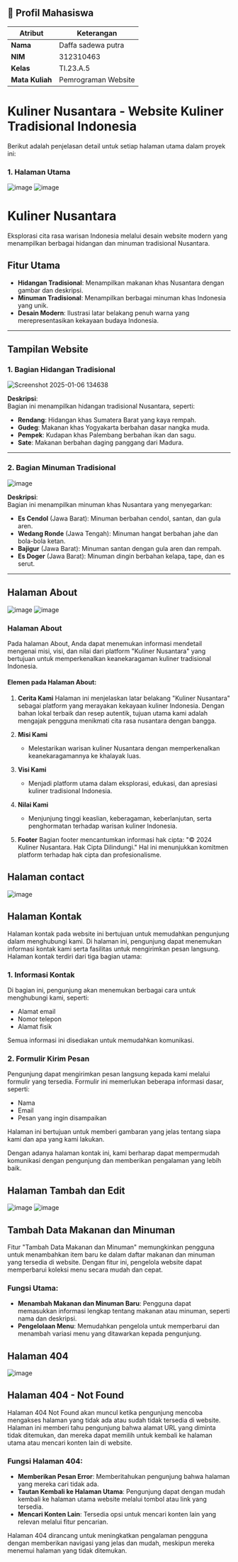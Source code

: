 ## 👤 Profil Mahasiswa

| Atribut         | Keterangan          |
| --------------- | ------------------- |
| **Nama**        | Daffa sadewa putra       |
| **NIM**         | 312310463           |
| **Kelas**       | TI.23.A.5           |
| **Mata Kuliah** | Pemrograman Website |

# Kuliner Nusantara - Website Kuliner Tradisional Indonesia

Berikut adalah penjelasan detail untuk setiap halaman utama dalam proyek ini:

### 1. Halaman Utama
![image](https://github.com/user-attachments/assets/8d8ddf8f-3213-4d48-b1a7-a01114c74571)
![image](https://github.com/user-attachments/assets/ce27b2dc-363b-438c-abc8-6e2d1a3035eb)
# Kuliner Nusantara

Eksplorasi cita rasa warisan Indonesia melalui desain website modern yang menampilkan berbagai hidangan dan minuman tradisional Nusantara.

## Fitur Utama
- **Hidangan Tradisional**: Menampilkan makanan khas Nusantara dengan gambar dan deskripsi.
- **Minuman Tradisional**: Menampilkan berbagai minuman khas Indonesia yang unik.
- **Desain Modern**: Ilustrasi latar belakang penuh warna yang merepresentasikan kekayaan budaya Indonesia.

---

## Tampilan Website

### 1. Bagian Hidangan Tradisional
![Screenshot 2025-01-06 134638](https://github.com/user-attachments/assets/53e58991-13c7-49e2-9d0c-606f7dde5668)


**Deskripsi**:  
Bagian ini menampilkan hidangan tradisional Nusantara, seperti:
- **Rendang**: Hidangan khas Sumatera Barat yang kaya rempah.
- **Gudeg**: Makanan khas Yogyakarta berbahan dasar nangka muda.
- **Pempek**: Kudapan khas Palembang berbahan ikan dan sagu.
- **Sate**: Makanan berbahan daging panggang dari Madura.

---

### 2. Bagian Minuman Tradisional
![image](https://github.com/user-attachments/assets/ce27b2dc-363b-438c-abc8-6e2d1a3035eb)

**Deskripsi**:  
Bagian ini menampilkan minuman khas Nusantara yang menyegarkan:
- **Es Cendol** (Jawa Barat): Minuman berbahan cendol, santan, dan gula aren.
- **Wedang Ronde** (Jawa Tengah): Minuman hangat berbahan jahe dan bola-bola ketan.
- **Bajigur** (Jawa Barat): Minuman santan dengan gula aren dan rempah.
- **Es Doger** (Jawa Barat): Minuman dingin berbahan kelapa, tape, dan es serut.

---

## Halaman About
![image](https://github.com/user-attachments/assets/d39e9c0f-8a79-4503-a737-7a2b2e87a85d)
![image](https://github.com/user-attachments/assets/a504fc13-d8ff-4866-9d30-4bb2a4c25e4a)

### Halaman About

Pada halaman About, Anda dapat menemukan informasi mendetail mengenai misi, visi, dan nilai dari platform "Kuliner Nusantara" yang bertujuan untuk memperkenalkan keanekaragaman kuliner tradisional Indonesia.

#### Elemen pada Halaman About:

1. **Cerita Kami**
   Halaman ini menjelaskan latar belakang "Kuliner Nusantara" sebagai platform yang merayakan kekayaan kuliner Indonesia. Dengan bahan lokal terbaik dan resep autentik, tujuan utama kami adalah mengajak pengguna menikmati cita rasa nusantara dengan bangga.

2. **Misi Kami**
   - Melestarikan warisan kuliner Nusantara dengan memperkenalkan keanekaragamannya ke khalayak luas.

3. **Visi Kami**
   - Menjadi platform utama dalam eksplorasi, edukasi, dan apresiasi kuliner tradisional Indonesia.

4. **Nilai Kami**
   - Menjunjung tinggi keaslian, keberagaman, keberlanjutan, serta penghormatan terhadap warisan kuliner Indonesia.

5. **Footer**
   Bagian footer mencantumkan informasi hak cipta: "© 2024 Kuliner Nusantara. Hak Cipta Dilindungi." Hal ini menunjukkan komitmen platform terhadap hak cipta dan profesionalisme.

## Halaman contact
![image](https://github.com/user-attachments/assets/b4777bba-1c42-4c7a-9b4d-e6583254c34e)
## Halaman Kontak

Halaman kontak pada website ini bertujuan untuk memudahkan pengunjung dalam menghubungi kami. Di halaman ini, pengunjung dapat menemukan informasi kontak kami serta fasilitas untuk mengirimkan pesan langsung. Halaman kontak terdiri dari tiga bagian utama:

### 1. Informasi Kontak
Di bagian ini, pengunjung akan menemukan berbagai cara untuk menghubungi kami, seperti:
- Alamat email
- Nomor telepon
- Alamat fisik

Semua informasi ini disediakan untuk memudahkan komunikasi.

### 2. Formulir Kirim Pesan
Pengunjung dapat mengirimkan pesan langsung kepada kami melalui formulir yang tersedia. Formulir ini memerlukan beberapa informasi dasar, seperti:
- Nama
- Email
- Pesan yang ingin disampaikan

Halaman ini bertujuan untuk memberi gambaran yang jelas tentang siapa kami dan apa yang kami lakukan.

Dengan adanya halaman kontak ini, kami berharap dapat mempermudah komunikasi dengan pengunjung dan memberikan pengalaman yang lebih baik.

## Halaman Tambah dan Edit
![image](https://github.com/user-attachments/assets/3f967650-a7a6-465f-876e-9f2fdff568c8)
![image](https://github.com/user-attachments/assets/ac1b2c09-2a37-4cf7-9069-0625aca5c721)
## Tambah Data Makanan dan Minuman

Fitur "Tambah Data Makanan dan Minuman" memungkinkan pengguna untuk menambahkan item baru ke dalam daftar makanan dan minuman yang tersedia di website. Dengan fitur ini, pengelola website dapat memperbarui koleksi menu secara mudah dan cepat.

### Fungsi Utama:
- **Menambah Makanan dan Minuman Baru**: Pengguna dapat memasukkan informasi lengkap tentang makanan atau minuman, seperti nama dan deskripsi.
- **Pengelolaan Menu**: Memudahkan pengelola untuk memperbarui dan menambah variasi menu yang ditawarkan kepada pengunjung.

## Halaman 404 
![image](https://github.com/user-attachments/assets/368a0c17-94c9-4778-97e4-331502df1ab3)
## Halaman 404 - Not Found

Halaman 404 Not Found akan muncul ketika pengunjung mencoba mengakses halaman yang tidak ada atau sudah tidak tersedia di website. Halaman ini memberi tahu pengunjung bahwa alamat URL yang diminta tidak ditemukan, dan mereka dapat memilih untuk kembali ke halaman utama atau mencari konten lain di website.

### Fungsi Halaman 404:
- **Memberikan Pesan Error**: Memberitahukan pengunjung bahwa halaman yang mereka cari tidak ada.
- **Tautan Kembali ke Halaman Utama**: Pengunjung dapat dengan mudah kembali ke halaman utama website melalui tombol atau link yang tersedia.
- **Mencari Konten Lain**: Tersedia opsi untuk mencari konten lain yang relevan melalui fitur pencarian.

Halaman 404 dirancang untuk meningkatkan pengalaman pengguna dengan memberikan navigasi yang jelas dan mudah, meskipun mereka menemui halaman yang tidak ditemukan.










